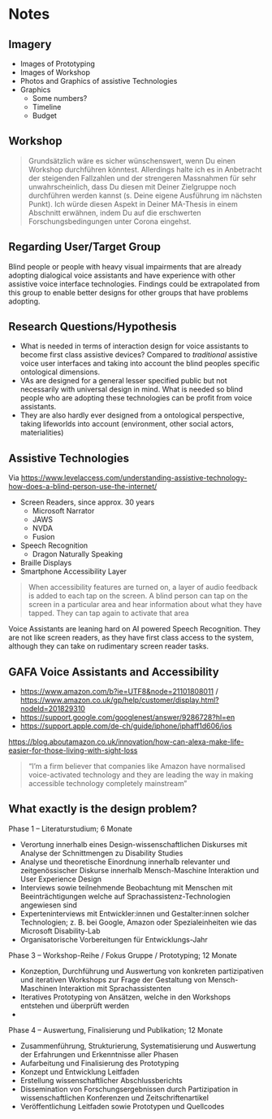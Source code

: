 # Notes
## Imagery
- Images of Prototyping
- Images of Workshop
- Photos and Graphics of assistive Technologies
- Graphics
	- Some numbers?
	- Timeline
	- Budget


## Workshop
> Grundsätzlich wäre es sicher wünschenswert, wenn Du einen Workshop durchführen könntest. Allerdings halte ich es in Anbetracht der steigenden Fallzahlen und der strengeren Massnahmen für sehr unwahrscheinlich, dass Du diesen mit Deiner Zielgruppe noch durchführen werden kannst (s. Deine eigene Ausführung im nächsten Punkt). Ich würde diesen Aspekt in Deiner MA-Thesis in einem Abschnitt erwähnen, indem Du auf die erschwerten Forschungsbedingungen unter Corona eingehst.

## Regarding User/Target Group
Blind people or people with heavy visual impairments that are already adopting dialogical voice assistants and have experience with other assistive voice interface technologies. Findings could be extrapolated from this group to enable better designs for other groups that have problems adopting.

## Research Questions/Hypothesis
-   What is needed in terms of interaction design for voice assistants to become first class assistive devices? Compared to _traditional_ assistive voice user interfaces and taking into account the blind peoples specific ontological dimensions.
-   VAs are designed for a general lesser specified public but not necessarily with universal design in mind. What is needed so blind people who are adopting these technologies can be profit from voice assistants.
-   They are also hardly ever designed from a ontological perspective, taking lifeworlds into account (environment, other social actors, materialities)

## Assistive Technologies
Via https://www.levelaccess.com/understanding-assistive-technology-how-does-a-blind-person-use-the-internet/
- Screen Readers, since approx. 30 years
	- Microsoft Narrator
	- JAWS
	- NVDA
	- Fusion
- Speech Recognition
	- Dragon Naturally Speaking
- Braille Displays
- Smartphone Accessibility Layer

> When accessibility features are turned on, a layer of audio feedback is added to each tap on the screen. A blind person can tap on the screen in a particular area and hear information about what they have tapped. They can tap again to activate that area

Voice Assistants are leaning hard on AI powered Speech Recognition. They are not like screen readers, as they have first class access to the system, although they can take on rudimentary screen reader tasks.

## GAFA Voice Assistants and Accessibility
- https://www.amazon.com/b?ie=UTF8&node=21101808011 / https://www.amazon.co.uk/gp/help/customer/display.html?nodeId=201829310
- https://support.google.com/googlenest/answer/9286728?hl=en
- https://support.apple.com/de-ch/guide/iphone/iphaff1d606/ios

https://blog.aboutamazon.co.uk/innovation/how-can-alexa-make-life-easier-for-those-living-with-sight-loss
> “I’m a firm believer that companies like Amazon have normalised voice-activated technology and they are leading the way in making accessible technology completely mainstream”

## What exactly is the design problem?

Phase 1 – Literaturstudium; 6 Monate
- Verortung innerhalb eines Design-wissenschaftlichen Diskurses mit Analyse der Schnittmengen zu Disability Studies
- Analyse und theoretische Einordnung innerhalb relevanter und zeitgenössischer Diskurse innerhalb Mensch-Maschine Interaktion und User Experience Design
- Interviews sowie teilnehmende Beobachtung mit Menschen mit Beeinträchtigungen welche auf Sprachassistenz-Technologien angewiesen sind
- Experteninterviews mit Entwickler:innen und Gestalter:innen solcher Technologien; z. B. bei Google, Amazon oder Spezialeinheiten wie das Microsoft Disability-Lab
- Organisatorische Vorbereitungen für Entwicklungs-Jahr

Phase 3 – Workshop-Reihe / Fokus Gruppe / Prototyping; 12 Monate
- Konzeption, Durchführung und Auswertung von konkreten partizipativen und iterativen Workshops zur Frage der Gestaltung von Mensch-Maschinen Interaktion mit Sprachassistenten
- Iteratives Prototyping von Ansätzen, welche in den Workshops entstehen und überprüft werden
- 
Phase 4 – Auswertung, Finalisierung und Publikation; 12 Monate
- Zusammenführung, Strukturierung, Systematisierung und Auswertung der Erfahrungen und Erkenntnisse aller Phasen 
- Aufarbeitung und Finalisierung des Prototyping
- Konzept und Entwicklung Leitfaden
- Erstellung wissenschaftlicher Abschlussberichts
- Dissemination von Forschungsergebnissen durch Partizipation in wissenschaftlichen Konferenzen und Zeitschriftenartikel
- Veröffentlichung Leitfaden sowie Prototypen und Quellcodes